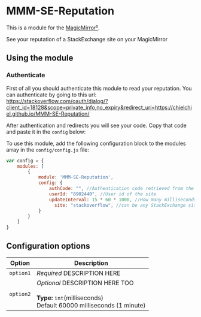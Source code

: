 # MMM-SE-Reputation

This is a module for the [MagicMirror²](https://github.com/MichMich/MagicMirror/).

See your reputation of a StackExchange site on your MagicMirror

## Using the module

### Authenticate
First of all you should authenticate this module to read your reputation.
You can authenticate by going to this url:
https://stackoverflow.com/oauth/dialog/?client_id=18128&scope=private_info,no_expiry&redirect_uri=https://chielchiel.github.io/MMM-SE-Reputation/

After authentication and redirects you will see your code. Copy that code and paste it in the `config` below:

To use this module, add the following configuration block to the modules array in the `config/config.js` file:
```js
var config = {
    modules: [
        {
            module: 'MMM-SE-Reputation',
            config: {
                authCode: "", //Authentication code retrieved from the url above.
                userId: "8902440", //User id of the site
                updateInterval: 15 * 60 * 1000, //How many milliseconds to a new update
            	  site: "stackoverflow", //can be any StackExchange site
            }
        }
    ]
}
```

## Configuration options

| Option           | Description
|----------------- |-----------
| `option1`        | *Required* DESCRIPTION HERE
| `option2`        | *Optional* DESCRIPTION HERE TOO <br><br>**Type:** `int`(milliseconds) <br>Default 60000 milliseconds (1 minute)
